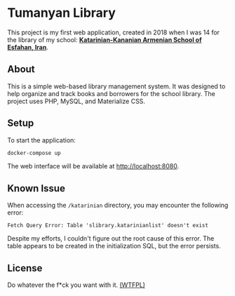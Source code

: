 # Tumanyan Library

This project is my first web application, created in 2018 when I was 14 for the library of my school: [**Katarinian-Kananian Armenian School of Esfahan, Iran**](https://evnreport.com/evn-youth-report/the-armenian-footprint-of-isfahan/).

## About

This is a simple web-based library management system. It was designed to help organize and track books and borrowers for the school library. The project uses PHP, MySQL, and Materialize CSS.

## Setup

To start the application:

```bash
docker-compose up
```

The web interface will be available at [http://localhost:8080](http://localhost:8080).

## Known Issue

When accessing the `/katarinian` directory, you may encounter the following error:

```
Fetch Query Error: Table 'slibrary.katarinianlist' doesn't exist
```

Despite my efforts, I couldn't figure out the root cause of this error. The table appears to be created in the initialization SQL, but the error persists.

## License

Do whatever the f\*ck you want with it. [(WTFPL)](./LICENSE)
